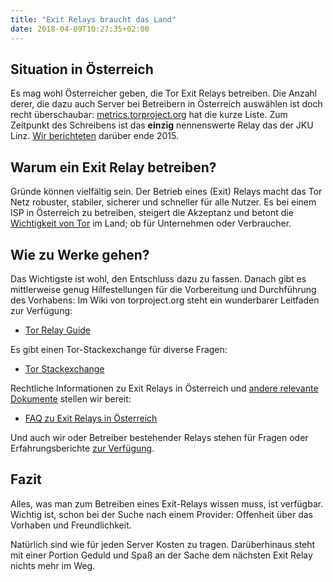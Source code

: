```yaml
---
title: "Exit Relays braucht das Land"
date: 2018-04-09T10:27:35+02:00
---
```

## Situation in Österreich
Es mag wohl Österreicher geben, die Tor Exit Relays betreiben. Die Anzahl derer,
die dazu auch Server bei Betreibern in Österreich auswählen ist doch recht
überschaubar: [metrics.torproject.org](https://metrics.torproject.org/rs.html#search/flag:exit%20country:at%20)
hat die kurze Liste. Zum Zeitpunkt des Schreibens ist das __einzig__ nennenswerte
Relay das der JKU Linz. [Wir berichteten](../tor-rtr-und-jku-neues-aus-linz) darüber
ende 2015.

## Warum ein Exit Relay betreiben?
Gründe können vielfältig sein. Der Betrieb eines (Exit) Relays macht
das Tor Netz robuster, stabiler, sicherer und schneller für alle Nutzer. Es
bei einem ISP in Österreich zu betreiben, steigert die Akzeptanz und betont
die [Wichtigkeit von Tor](../../about-tor) im Land; ob für Unternehmen oder
Verbraucher.

## Wie zu Werke gehen?
Das Wichtigste ist wohl, den Entschluss dazu zu fassen. Danach gibt es
mittlerweise genug Hilfestellungen für die Vorbereitung und Durchführung des
Vorhabens: Im Wiki von torproject.org steht ein wunderbarer Leitfaden zur
Verfügung:

* [Tor Relay Guide](https://trac.torproject.org/projects/tor/wiki/TorRelayGuide)

Es gibt einen Tor-Stackexchange für diverse Fragen:

* [Tor Stackexchange](https://tor.stackexchange.com/questions/tagged/relays)

Rechtliche Informationen zu Exit Relays in Österreich und
[andere relevante Dokumente](/ressourcen) stellen wir bereit:

* [FAQ zu Exit Relays in Österreich](/downloads/Tor_FAQ_V1.pdf)

Und auch wir oder Betreiber bestehender Relays stehen für Fragen oder
Erfahrungsberichte [zur Verfügung](/kontakt).

## Fazit
Alles, was man zum Betreiben eines Exit-Relays wissen muss, ist verfügbar.
Wichtig ist, schon bei der Suche nach einem Provider: Offenheit über das
Vorhaben und Freundlichkeit.

Natürlich sind wie für jeden Server Kosten zu tragen. Darüberhinaus steht mit
einer Portion Geduld und Spaß an der Sache dem nächsten Exit Relay
nichts mehr im Weg.
